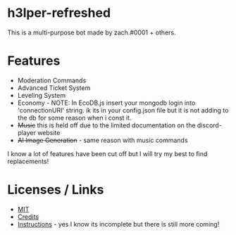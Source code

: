 # h3lper-refreshed
This is a multi-purpose bot made by zach.#0001 + others.

# Features

- Moderation Commands
- Advanced Ticket System
- Leveling System
- Economy - NOTE: In EcoDB.js insert your mongodb login into 'connectionURI' string. ik its in your config.json file but it is not adding to the db for some reason when i const it.
- ~~Music~~ this is held off due to the limited documentation on the discord-player website
- ~~AI Image Generation~~ - same reason with music commands

I know a lot of features have been cut off but I will try my best to find replacements!

# Licenses / Links

- [MIT](https://choosealicense.com/licenses/mit/)
- [Credits](https://github.com/Potatopy/h3lper-refreshed-v1/blob/master/CREDITS.md)
- [Instructions](https://github.com/Potatopy/h3lper-refreshed-v1/blob/master/INSTRUCTIONS.md) - yes I know its incomplete but there is still more coming!